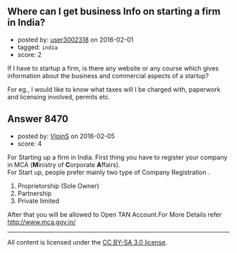 ## Where can I get business Info on starting a firm in India?

- posted by: [user3002318](https://stackexchange.com/users/3598313/user3002318) on 2016-02-01
- tagged: `india`
- score: 2

If I have to startup a firm, is there any website or any course which gives information about the business and commercial aspects of a startup?

For eg., I would like to know what taxes will I be charged with, paperwork and licensing involved, permits etc.


## Answer 8470

- posted by: [VipinS](https://stackexchange.com/users/3685876/vipins) on 2016-02-05
- score: 4

For Starting up a firm in India. First thing you have to register your company in MCA (**M**inistry of **C**orporate **A**ffairs). <br />For Start up, people prefer mainly two type of Company Registration .

 1. Proprietorship (Sole Owner) 
 2. Partnership
 3. Private limited

After that you will be allowed to Open TAN Account.For More Details refer http://www.mca.gov.in/



---

All content is licensed under the [CC BY-SA 3.0 license](https://creativecommons.org/licenses/by-sa/3.0/).
